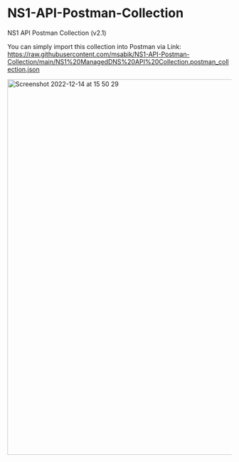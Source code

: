 # NS1-API-Postman-Collection
NS1 API Postman Collection (v2.1)

You can simply import this collection into Postman via Link: https://raw.githubusercontent.com/msabik/NS1-API-Postman-Collection/main/NS1%20ManagedDNS%20API%20Collection.postman_collection.json

<img width="844" alt="Screenshot 2022-12-14 at 15 50 29" src="https://user-images.githubusercontent.com/26165448/207628054-b6b5ff0e-51de-450c-805d-0775553a2b3d.png">

